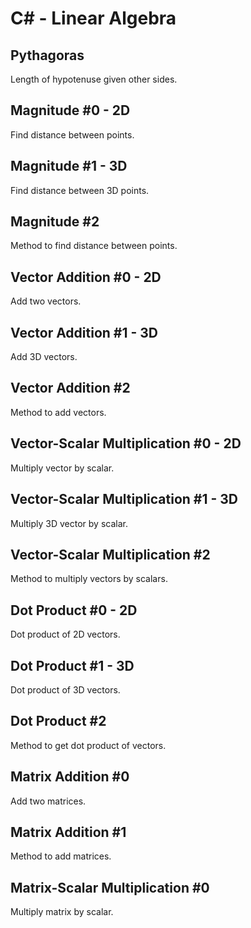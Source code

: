 # C# - Linear Algebra

## Pythagoras
Length of hypotenuse given other sides.

## Magnitude #0 - 2D
Find distance between points.

## Magnitude #1 - 3D
Find distance between 3D points.

## Magnitude #2
Method to find distance between points.

## Vector Addition #0 - 2D
Add two vectors.

## Vector Addition #1 - 3D
Add 3D vectors.

## Vector Addition #2
Method to add vectors.

## Vector-Scalar Multiplication #0 - 2D
Multiply vector by scalar.

## Vector-Scalar Multiplication #1 - 3D
Multiply 3D vector by scalar.

## Vector-Scalar Multiplication #2
Method to multiply vectors by scalars.

## Dot Product #0 - 2D
Dot product of 2D vectors.

## Dot Product #1 - 3D
Dot product of 3D vectors.

## Dot Product #2
Method to get dot product of vectors.

## Matrix Addition #0
Add two matrices.

## Matrix Addition #1
Method to add matrices.

## Matrix-Scalar Multiplication #0
Multiply matrix by scalar.
